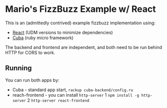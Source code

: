 # Mario's FizzBuzz Example w/ React

This is an (admittedly contrived) example fizzbuzz implementation using:

* [React](https://facebook.github.io/react/) (UDM versions to minimize dependencies)
* [Cuba](https://github.com/soveran/cuba) (ruby micro framework)

The backend and frontend are independent, and both need to be run behind HTTP for CORS to work.

## Running

You can run both apps by:

* Cuba - standard app start, `rackup cuba-backend/config.ru`
* reach-frontend - you can install `http-server`
  1 `npm install -g http-server`
  2 `http-server react-frontend`

